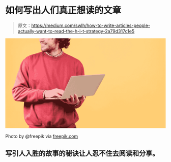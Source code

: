 # 如何写出人们真正想读的文章

> 原文：<https://medium.com/swlh/how-to-write-articles-people-actually-want-to-read-the-h-i-t-strategy-2a79d317c1e5>

![](img/481683a89b33a1fea4614e0ff4a46f02.png)

Photo by @freepik via [freepik.com](https://www.freepik.com/free-photo/standing-man-using-laptop_3622568.htm)

## 写引人入胜的故事的秘诀让人忍不住去阅读和分享。